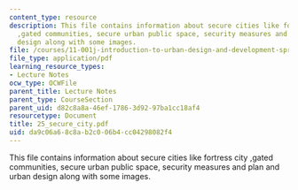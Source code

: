 ```yaml
---
content_type: resource
description: This file contains information about secure cities like fortress city
  ,gated communities, secure urban public space, security measures and plan and urban
  design along with some images.
file: /courses/11-001j-introduction-to-urban-design-and-development-spring-2006/da9c06a68c8ab2c006b4cc04298082f4_25_secure_city.pdf
file_type: application/pdf
learning_resource_types:
- Lecture Notes
ocw_type: OCWFile
parent_title: Lecture Notes
parent_type: CourseSection
parent_uid: d82c8a8a-46ef-1786-3d92-97ba1cc18af4
resourcetype: Document
title: 25_secure_city.pdf
uid: da9c06a6-8c8a-b2c0-06b4-cc04298082f4
---
```

This file contains information about secure cities like fortress city ,gated communities, secure urban public space, security measures and plan and urban design along with some images.

